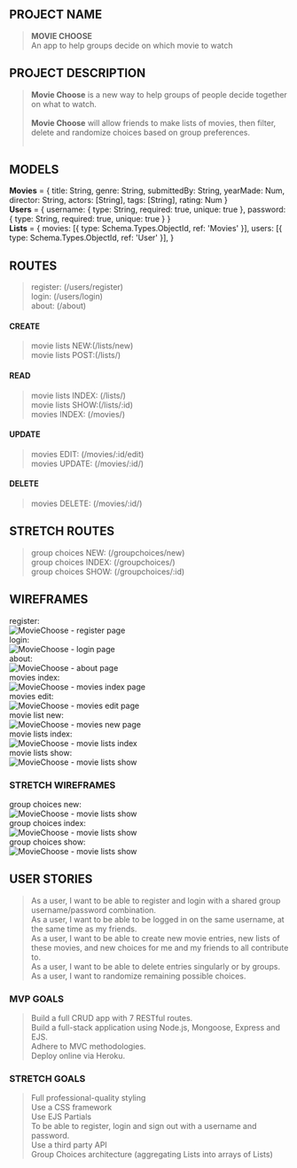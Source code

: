 ## PROJECT NAME
> **MOVIE CHOOSE** <br/>
An app to help groups decide on which movie to watch

## PROJECT DESCRIPTION
> **Movie Choose** is a new way to help groups of people decide together on what to watch. 
<br /><br /> **Movie Choose** will allow friends to make lists of movies, then filter, delete and randomize choices based on group preferences.
<br /><br />

## MODELS
**Movies** = {
    title: String,
    genre: String,
    submittedBy: String,
    yearMade: Num,
    director: String,
    actors: [String], 
    tags: [String],
    rating: Num
}
<br />
**Users** = {
    username: {
        type: String, 
        required: true,
        unique: true
    }, 
    password: {
        type: String, 
        required: true,
        unique: true
    }
}
<br />
**Lists** = {
    movies: [{ type: Schema.Types.ObjectId, ref: 'Movies' }],
    users: [{ type: Schema.Types.ObjectId, ref: 'User' }], 
}

## ROUTES
> register: (/users/register) <br />
> login: (/users/login) <br />
> about: (/about) <br />
#### CREATE
> movie lists NEW:(/lists/new) <br />
> movie lists POST:(/lists/) <br />
#### READ
> movie lists INDEX: (/lists/) <br />
> movie lists SHOW:(/lists/:id) <br />
> movies INDEX: (/movies/) <br />
#### UPDATE
> movies EDIT: (/movies/:id/edit) <br />
> movies UPDATE: (/movies/:id/) <br />
#### DELETE
> movies DELETE: (/movies/:id/) <br />
## STRETCH ROUTES
> group choices NEW: (/groupchoices/new) <br />
> group choices INDEX: (/groupchoices/) <br />
> group choices SHOW: (/groupchoices/:id) <br />


## WIREFRAMES
register: <br/>
![MovieChoose - register page](/group-choose/imgs/wireframes/register@1x.png "register page") <br/>
login: <br/>
![MovieChoose - login page](/group-choose/imgs/wireframes/login@1x.png "login page") <br/>
about: <br/>
![MovieChoose - about page](/group-choose/imgs/wireframes/about@1x.png "about page") <br/>
movies index: <br/>
![MovieChoose - movies index page](/group-choose/imgs/wireframes/movies-index@1x.png "about page") <br/>
movies edit: <br/>
![MovieChoose - movies edit page](/group-choose/imgs/wireframes/movies-edit@1x.png "movies edt page") <br/>
movie list new: <br/>
![MovieChoose - movies new page](/group-choose/imgs/wireframes/movie-lists-new@1x.png "movie list new page") <br/>
movie lists index: <br/>
![MovieChoose - movie lists index](/group-choose/imgs/wireframes/movie-lists-index@1x.png "movie lists index page") <br/>
movie lists show: <br/>
![MovieChoose - movie lists show](/group-choose/imgs/wireframes/movie-lists-show@1x.png "movie lists show page") <br/>
### STRETCH WIREFRAMES
group choices new: <br/>
![MovieChoose - movie lists show](/group-choose/imgs/wireframes/group-choices-new@1x.png "group choices new") <br/>
group choices index: <br/>
![MovieChoose - movie lists show](/group-choose/imgs/wireframes/group-choices-index@1x.png "group choices index") <br/>
group choices show: <br/>
![MovieChoose - movie lists show](/group-choose/imgs/wireframes/group-choices-show@1x.png "group choices ") <br/>


## USER STORIES

> As a user, I want to be able to register and login with a shared group username/password combination. <br />
> As a user, I want to be able to be logged in on the same username, at the same time as my friends. <br />
> As a user, I want to be able to create new movie entries, new lists of these movies, and new choices for me and my friends to all contribute to. <br />
> As a user, I want to be able to delete entries singularly or by groups.<br />
> As a user, I want to randomize remaining possible choices. <br />

### MVP GOALS

> Build a full CRUD app with 7 RESTful routes. <br/>
> Build a full-stack application using Node.js, Mongoose, Express and EJS. <br/>
> Adhere to MVC methodologies.<br/>
> Deploy online via Heroku.<br/>

### STRETCH GOALS
> Full professional-quality styling <br/>
> Use a CSS framework <br/>
> Use EJS Partials <br/>
> To be able to register, login and sign out with a username and password. <br/>
> Use a third party API <br/>
> Group Choices architecture (aggregating Lists into arrays of Lists) <br/>

